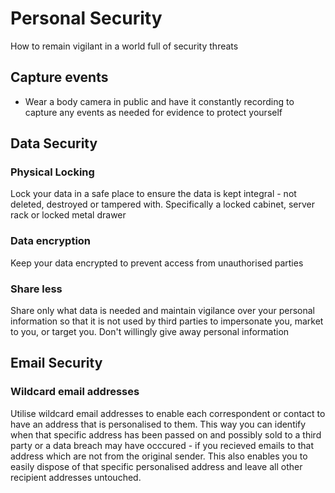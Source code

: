 # Personal Security
How to remain vigilant in a world full of security threats
## Capture events
- Wear a body camera in public and have it constantly recording to capture any events as needed for evidence to protect yourself
## Data Security
### Physical Locking
Lock your data in a safe place to ensure the data is kept integral - not deleted, destroyed or tampered with. Specifically a locked cabinet, server rack or locked metal drawer
### Data encryption
Keep your data encrypted to prevent access from unauthorised parties
### Share less
Share only what data is needed and maintain vigilance over your personal information so that it is not used by third parties to impersonate you, market to you, or target you. Don't willingly give away personal information
## Email Security
### Wildcard email addresses
Utilise wildcard email addresses to enable each correspondent or contact to have an address that is personalised to them. This way you can identify when that specific address has been passed on and possibly sold to a third party or a data breach may have occcured - if you recieved emails to that address which are not from the original sender. This also enables you to easily dispose of that specific personalised address and leave all other recipient addresses untouched.

